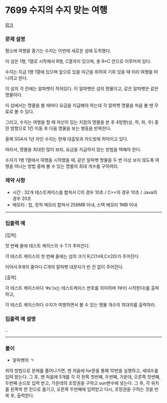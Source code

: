 # 7699 수지의 수지 맞는 여행


[링크](https://swexpertacademy.com/main/code/problem/problemDetail.do?contestProbId=AWqUzj0arpkDFARG&categoryId=AWqUzj0arpkDFARG&categoryType=CODE)



### 문제 설명
평소에 여행을 즐기는 수지는 이번에 새로운 섬에 도착했다.

이 섬은 1행, 1열로 시작해서 R행, C열까지 있으며, 총 R*C 칸으로 이루어져 있다.

수지는 지금 1행 1열에 있으며 앞으로 있을 야근을 위하여 기회 있을 때 미리 여행을 떠나려고 한다.

이 섬의 각 칸에는 알파벳이 적혀있다. 이 알파벳은 섬의 명물이고, 같은 알파벳은 같은 명물이다.

이 섬에서는 명물을 볼 때마다 요금을 지급해야 하는데 각 알파벳 명물을 처음 볼 땐 무료로 볼 수 있다.

그리고, 수지는 여행을 할 때 자신이 있는 지점의 명물을 본 후 4방향(상, 하, 좌, 우) 중 한 방향으로 1칸 이동 후 다음 명물을 보는 행동을 반복한다.


올해 SGA사 1년 차인 수지는 현재 대출빚과 카드빚에 허덕이고 있다.

따라서, 명물을 최대한 많이 보되, 요금을 지급하지 않는 방법을 택해야 한다.

수지가 1행 1열에서 여행을 시작했을 때, 같은 알파벳 명물을 두 번 이상 보지 않도록 여행을 떠나는 방법 중에 볼 수 있는 명물의 최대 개수를 구하여라.







### 제약 사항



- 시간 : 32개 테스트케이스를 합쳐서 C의 경우 10초 / C++의 경우 10초 / Java의 경우 20초
- 메모리 : 힙, 정적 메모리 합쳐서 256MB 이내, 스택 메모리 1MB 이내









-------------------------------------------



### 입출력 예



[입력]



첫 번째 줄에 테스트 케이스의 수 T가 주어진다.

각 테스트 케이스의 첫 번째 줄에는 섬의 크기 R,C(1≤R,C≤20)가 주어진다.

이어서 R개의 줄마다 C개의 알파벳 대문자가 빈 칸 없이 주어진다.

 

[출력]

각 테스트 케이스마다 ‘#x’(x는 테스트케이스 번호를 의미하며 1부터 시작한다)를 출력하고,

각 테스트 케이스마다 수지가 여행하면서 볼 수 있는 명물 개수의 최대치를 출력하라.








### 입출력 예 설명



..







-------------------------------------------



### 풀이



- 알파벳의 ㄱ


위의 방법으로 문제를 풀어나가면, 맨 처음에 for문을 통해 10번을 실행하고, 세대수를 입력 받는다. 그 후, 맨 처음에 5개를 각 각 왼쪽 첫번째, 두번째, 가운데, 오른쪽 첫번째, 두번째 순으로 입력 받고, 가운데의 조망권을 구하고 sun변수에 넣는다. 그 후, 각 위치를 왼쪽씩 한 칸으로 옮기고, 오른쪽 두번째에 입력받고 다시, 조망권을 구하는 것을 반복 후, 출력한다.







